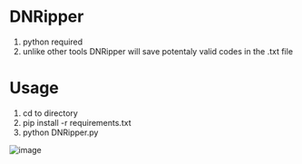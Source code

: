 # DNRipper

 1. python required
 2. unlike other tools DNRipper will save potentaly valid codes in the .txt file
 
 # Usage 
 
 1. cd to directory 
 2. pip install -r requirements.txt
 3. python DNRipper.py
 
   
 
![image](https://user-images.githubusercontent.com/95602665/192604405-63de4b4b-59ca-4479-9502-bcb1d52bcba5.png)

 
